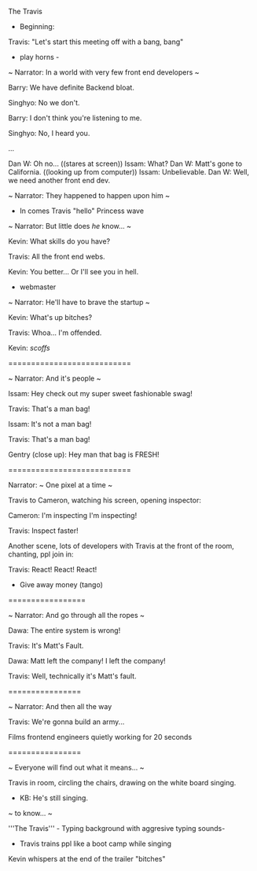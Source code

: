 The Travis

- Beginning: 

Travis: "Let's start this meeting off with a bang, bang"

- play horns -

~ Narrator: In a world with very few front end developers ~

Barry: We have definite Backend bloat.

Singhyo: No we don't.

Barry: I don't think you're listening to me.

Singhyo: No, I heard you.


...


Dan W: Oh no... ((stares at screen))
Issam: What?
Dan W: Matt's gone to California. ((looking up from computer))
Issam: Unbelievable.
Dan W: Well, we need another front end dev.


~ Narrator: They happened to happen upon him ~

- In comes Travis "hello" Princess wave


~ Narrator: But little does _he_ know... ~

Kevin: What skills do you have?

Travis: All the front end webs.

Kevin: You better... Or I'll see you in hell.


* webmaster



~ Narrator: He'll have to brave the startup ~

Kevin: What's up bitches?

Travis: Whoa... I'm offended.

Kevin: *scoffs*


===========================

~ Narrator: And it's people ~

Issam: Hey check out my super sweet fashionable swag!

Travis: That's a man bag!

Issam: It's not a man bag!

Travis: That's a man bag!

Gentry (close up): Hey man that bag is FRESH!

===========================


Narrator: ~ One pixel at a time ~

Travis to Cameron, watching his screen, opening inspector:

Cameron: I'm inspecting I'm inspecting!

Travis: Inspect faster!

Another scene, lots of developers with Travis at the front of the room, chanting, ppl join in:

Travis: React! React! React!


* Give away money (tango)

=================

~ Narrator: And go through all the ropes ~

Dawa: The entire system is wrong!

Travis: It's Matt's Fault.

Dawa: Matt left the company! I left the company!

Travis: Well, technically it's Matt's fault.

================

~ Narrator: And then all the way

Travis: We're gonna build an army...

Films frontend engineers quietly working for 20 seconds


================

~ Everyone will find out what it means... ~

Travis in room, circling the chairs, drawing on the white board singing.

- KB: He's still singing.

~ to know... ~

'''The Travis''' - Typing background with aggresive typing sounds-




- Travis trains ppl like a boot camp while singing


Kevin whispers at the end of the trailer "bitches"
